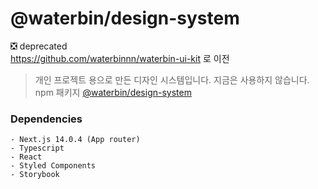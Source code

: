 # @waterbin/design-system

❎ deprecated
</br>
https://github.com/waterbinnn/waterbin-ui-kit 로 이전 

> 개인 프로젝트 용으로 만든 디자인 시스템입니다. 지금은 사용하지 않습니다. <br/>
> npm 패키지
> [@waterbin/design-system](https://www.npmjs.com/package/@waterbin/design-system?activeTab=readme)

### Dependencies

```
- Next.js 14.0.4 (App router)
- Typescript
- React
- Styled Components
- Storybook
```

